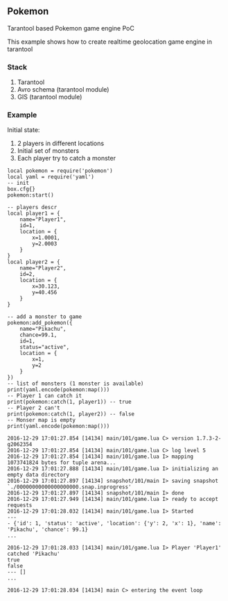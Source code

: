 ## Pokemon
Tarantool based Pokemon game engine PoC

This example shows how to create realtime geolocation game engine in tarantool

### Stack
1. Tarantool
2. Avro schema (tarantool module)
3. GIS (tarantool module)

### Example
Initial state:

1. 2 players in different locations
2. Initial set of monsters
3. Each player try to catch a monster

```
local pokemon = require('pokemon')
local yaml = require('yaml')
-- init
box.cfg{}
pokemon:start()

-- players descr
local player1 = {
    name="Player1",
    id=1,
    location = {
        x=1.0001,
        y=2.0003
    }
}
local player2 = {
    name="Player2",
    id=2,
    location = {
        x=30.123,
        y=40.456
    }
}

-- add a monster to game
pokemon:add_pokemon({
    name="Pikachu",
    chance=99.1,
    id=1,
    status="active",
    location = {
        x=1,
        y=2
    }
})
-- list of monsters (1 monster is available)
print(yaml.encode(pokemon:map()))
-- Player 1 can catch it
print(pokemon:catch(1, player1)) -- true
-- Player 2 can't
print(pokemon:catch(1, player2)) -- false
-- Monser map is empty
print(yaml.encode(pokemon:map()))

```

```
2016-12-29 17:01:27.854 [14134] main/101/game.lua C> version 1.7.3-2-g2062354
2016-12-29 17:01:27.854 [14134] main/101/game.lua C> log level 5
2016-12-29 17:01:27.854 [14134] main/101/game.lua I> mapping 1073741824 bytes for tuple arena...
2016-12-29 17:01:27.888 [14134] main/101/game.lua I> initializing an empty data directory
2016-12-29 17:01:27.897 [14134] snapshot/101/main I> saving snapshot `./00000000000000000000.snap.inprogress'
2016-12-29 17:01:27.897 [14134] snapshot/101/main I> done
2016-12-29 17:01:27.949 [14134] main/101/game.lua I> ready to accept requests
2016-12-29 17:01:28.032 [14134] main/101/game.lua I> Started
---
- {'id': 1, 'status': 'active', 'location': {'y': 2, 'x': 1}, 'name': 'Pikachu', 'chance': 99.1}
...

2016-12-29 17:01:28.033 [14134] main/101/game.lua I> Player 'Player1' catched 'Pikachu'
true
false
--- []
...

2016-12-29 17:01:28.034 [14134] main C> entering the event loop
```
